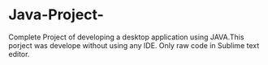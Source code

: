 # Java-Project-
Complete Project of developing a desktop application using JAVA.This porject was develope without using any IDE. Only raw code in Sublime text editor.  
